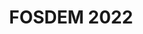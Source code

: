 ---
key: fosdem-2022
title: "FOSDEM 2022"
topic: 
  - How to Manage OSS License Obligations and SBoM by SW360's New Features
id: fosdem-2022
format: talk
tags:
  - talk
speakers:
  - name: "Kouki Hama"
    affiliation: "Toshiba Corporation"
    about: "Kouki Hama is a researcher of software engineering in Toshiba Corporation. He researches open source compliance and these tools. He is also one of the members of OpenChain project Japan workgroup and one of the contributors for Eclipse SW360 projects."
    speakerimage: "/img/speakers/kouki-hama.png"
    address: "Nishinomiya, Hyogo, Japan"
    linkedin: "https://www.linkedin.com/in/kouki-hama-841111187/"
    github: "https://github.com/KoukiHama"
eventimage: "/images/events/fosdem-2022-card.jpg"
topicimage: "/images/events/How to Manage OSS License Obligations and SBoM by SW360's New Features.jpg"
presentation: 
  session_link: "https://fosdem.org/2022/schedule/event/how_to_manage_oss_license_obligation_and_sbom_using_sw360_new_features/"
  slides_link: "https://fosdem.org/2022/schedule/event/how_to_manage_oss_license_obligation_and_sbom_using_sw360_new_features/attachments/slides/5198/export/events/attachments/how_to_manage_oss_license_obligation_and_sbom_using_sw360_new_features/slides/5198/fosdem_2022_hama.pdf"
  video_link: "https://video.fosdem.org/2022/D.dependency/how_to_manage_oss_license_obligation_and_sbom_using_sw360_new_features.webm"
draft: false
description: |
  In this session, Kouki Hama from Toshiba Corporation discusses how SW360's new features help manage open-source software (OSS) license obligations and Software Bill of Materials (SBoM). The talk explores how these features improve compliance and transparency in the development and use of open-source software.
  - **Session Highlights**:
    - New SW360 features for managing OSS license obligations
    - Integration of SBoM with SW360
    - Practical case studies and implementations
  - For more details, visit the [official session page](https://fosdem.org/2022/schedule/event/how_to_manage_oss_license_obligation_and_sbom_using_sw360_new_features/).
---